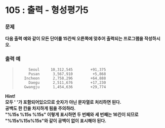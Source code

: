 # 105 : 출력 - 형성평가5

### 문제
**다음 출력 예와 같이 모든 단어를 15칸씩 오른쪽에 맞추어 출력되는 프로그램을 작성하시오.**

### 출력 예
>          Seoul     10,312,545        +91,375
>          Pusan      3,567,910         +5,868
>        Incheon      2,758,296        +64,888
>          Daegu      2,511,676        +17,230
>        Gwangju      1,454,636        +29,774

**Hint!**<br>
**모두 ' '가 포함되어있으므로 숫자가 아닌 문자열로 처리하면 된다.<br>
공백도 한 칸을 차지하게 됨을 주의하라.<br>
"%15s %15s %15s" 이렇게 표시하면 두 번째와 세 번째는 16칸이 되므로 "%15s%15s%15s"와 같이 공백이 없이 표시해야 된다.**
        
